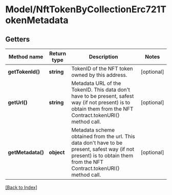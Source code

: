 # Model/NftTokenByCollectionErc721TokenMetadata

## Getters

Method name | Return type | Description | Notes
------------ | ------------- | ------------- | -------------
**getTokenId()** | **string** | TokenID of the NFT token owned by this address. | [optional]
**getUrl()** | **string** | Metadata URL of the TokenID. This data don't have to be present, safest way (if not present) is to obtain them from the NFT Contract.tokenURI() method call. | [optional]
**getMetadata()** | **object** | Metadata scheme obtained from the url. This data don't have to be present, safest way (if not present) is to obtain them from the NFT Contract.tokenURI() method call. | [optional]

[[Back to Index]](../index.md)
